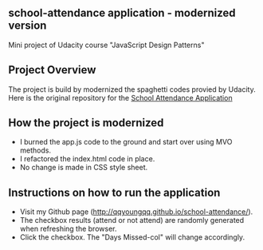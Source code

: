 ## school-attendance application - modernized version  
Mini project of Udacity course "JavaScript Design Patterns"

## Project Overview  
The project is build by modernized the spaghetti codes provied by Udacity.
Here is the original repository for the [School Attendance Application](https://github.com/udacity/ud989-school-attendance.git)

## How the project is modernized  
* I burned the app.js code to the ground and start over using MVO methods.
* I refactored the index.html code in place.  
* No change is made in CSS style sheet. 

## Instructions on how to run the application  
* Visit my Github page (http://qqyoungqq.github.io/school-attendance/).
* The checkbox results (attend or not attend) are randomly generated when refreshing the browser. 
* Click the checkbox. The "Days Missed-col" will change accordingly.   
